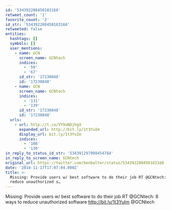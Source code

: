 ```yaml
---
id: '534392288450183168'
retweet_count: '1'
favorite_count: '2'
id_str: '534392288450183168'
retweeted: false
entities:
  hashtags: []
  symbols: []
  user_mentions:
    - name: GCN
      screen_name: GCNtech
      indices:
        - '59'
        - '67'
      id_str: '17230848'
      id: '17230848'
    - name: GCN
      screen_name: GCNtech
      indices:
        - '131'
        - '139'
      id_str: '17230848'
      id: '17230848'
  urls:
    - url: http://t.co/VY9aNDjhgX
      expanded_url: http://bit.ly/1t3YuIm
      display_url: bit.ly/1t3YuIm
      indices:
        - '108'
        - '130'
in_reply_to_status_id_str: '534391297998454784'
in_reply_to_screen_name: GCNtech
original_url: https://twitter.com/benbalter/status/534392288450183168
date: '2014-11-17T17:07:04.000Z'
title: >-
  Missing: Provide users w/ best software to do their job RT @GCNtech: 8 ways to
  reduce unauthorized s…
---
```


Missing: Provide users w/ best software to do their job RT @GCNtech: 8 ways to reduce unauthorized software http://bit.ly/1t3YuIm @GCNtech